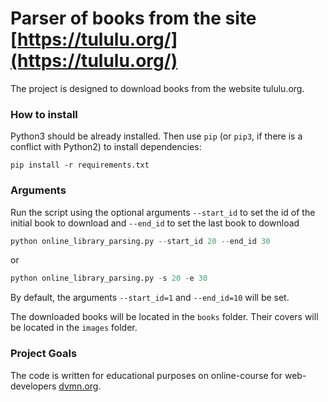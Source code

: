# Parser of books from the site [https://tululu.org/](https://tululu.org/)

The project is designed to download books from the website tululu.org.

### How to install

Python3 should be already installed. 
Then use `pip` (or `pip3`, if there is a conflict with Python2) to install dependencies:
```commandline
pip install -r requirements.txt
```

### Arguments

Run the script using the optional arguments `--start_id` to set the id of the initial book
to download and `--end_id` to set the last book to download
```python
python online_library_parsing.py --start_id 20 --end_id 30
```
or
```python
python online_library_parsing.py -s 20 -e 30
```
By default, the arguments `--start_id=1` and `--end_id=10` will be set.

The downloaded books will be located in the `books` folder.
Their covers will be located in the `images` folder.
### Project Goals

The code is written for educational purposes on online-course for
web-developers [dvmn.org](https://dvmn.org/).